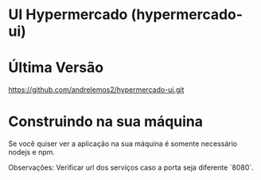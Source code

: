 UI Hypermercado (hypermercado-ui)
==========================

Última Versão
==========================

https://github.com/andrelemos2/hypermercado-ui.git

Construindo na sua máquina
==========================
Se você quiser ver a aplicação na sua máquina é somente necessário nodejs e npm.

Observações: Verificar url dos serviços caso a porta seja diferente ´8080´.
